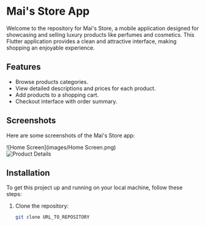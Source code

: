 # Mai's Store App

Welcome to the repository for Mai's Store, a mobile application designed for showcasing and selling luxury products like perfumes and cosmetics. This Flutter application provides a clean and attractive interface, making shopping an enjoyable experience.

## Features

- Browse products categories.
- View detailed descriptions and prices for each product.
- Add products to a shopping cart.
- Checkout interface with order summary.

## Screenshots

Here are some screenshots of the Mai's Store app:

![Home Screen](images/Home Screen.png)  
![Product Details](images/Product_Details.png)

## Installation

To get this project up and running on your local machine, follow these steps:

1. Clone the repository:
   ```bash
   git clone URL_TO_REPOSITORY
